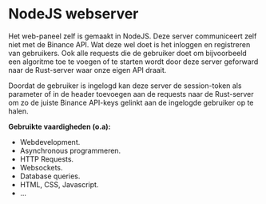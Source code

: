 # NodeJS webserver

Het web-paneel zelf is gemaakt in NodeJS. Deze server communiceert zelf niet met de Binance API. Wat deze wel doet is het inloggen en registreren van gebruikers. Ook alle requests die de gebruiker doet om bijvoorbeeld een
algoritme toe te voegen of te starten wordt door deze server geforward naar de Rust-server waar onze eigen API draait.

Doordat de gebruiker is ingelogd kan deze server de session-token als parameter of in de header toevoegen aan de requests naar de Rust-server om zo de juiste Binance API-keys gelinkt aan de ingelogde gebruiker op te halen.

**Gebruikte vaardigheden (o.a):**
- Webdevelopment.
- Asynchronous programmeren.
- HTTP Requests.
- Websockets.
- Database queries.
- HTML, CSS, Javascript.
- ...
